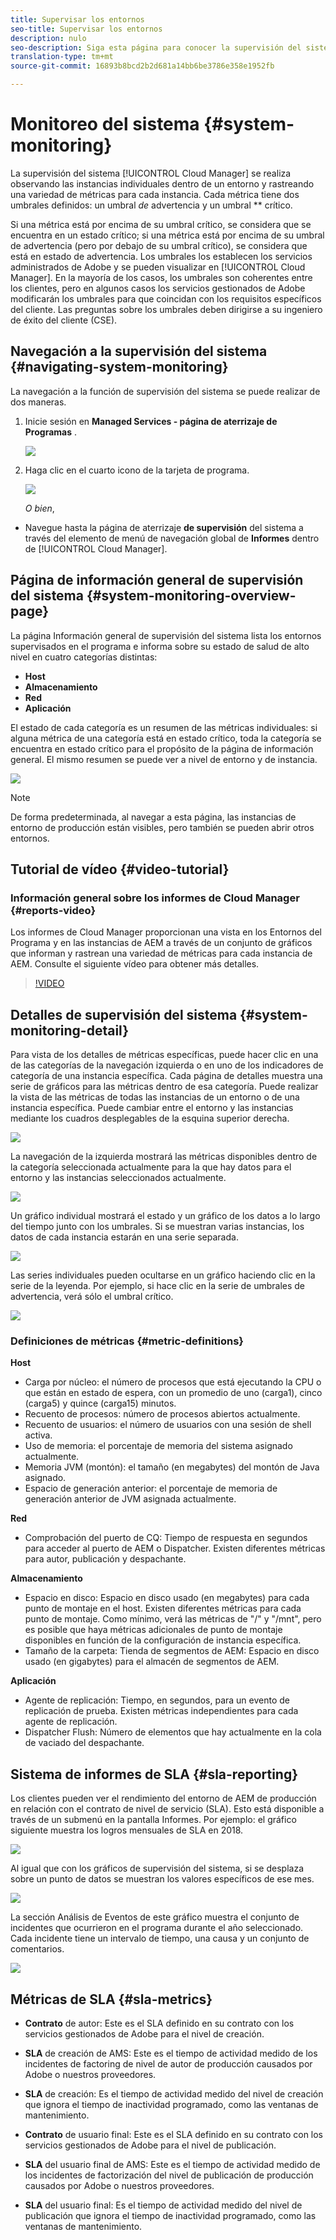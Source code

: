 ```yaml
---
title: Supervisar los entornos
seo-title: Supervisar los entornos
description: nulo
seo-description: Siga esta página para conocer la supervisión del sistema en el Administrador de nube, que se realiza observando las instancias individuales dentro de un entorno y rastreando una variedad de métricas para cada instancia.
translation-type: tm+mt
source-git-commit: 16893b8bcd2b2d681a14bb6be3786e358e1952fb

---
```



# Monitoreo del sistema {#system-monitoring}

La supervisión del sistema [!UICONTROL Cloud Manager] se realiza observando las instancias individuales dentro de un entorno y rastreando una variedad de métricas para cada instancia. Cada métrica tiene dos umbrales definidos: un umbral *de* advertencia y un umbral ** crítico.

Si una métrica está por encima de su umbral crítico, se considera que se encuentra en un estado crítico; si una métrica está por encima de su umbral de advertencia (pero por debajo de su umbral crítico), se considera que está en estado de advertencia. Los umbrales los establecen los servicios administrados de Adobe y se pueden visualizar en [!UICONTROL Cloud Manager]. En la mayoría de los casos, los umbrales son coherentes entre los clientes, pero en algunos casos los servicios gestionados de Adobe modificarán los umbrales para que coincidan con los requisitos específicos del cliente. Las preguntas sobre los umbrales deben dirigirse a su ingeniero de éxito del cliente (CSE).

## Navegación a la supervisión del sistema {#navigating-system-monitoring}

La navegación a la función de supervisión del sistema se puede realizar de dos maneras.

1. Inicie sesión en **Managed Services - página de aterrizaje de Programas** .

   ![](assets/ProgramLanding.png)

1. Haga clic en el cuarto icono de la tarjeta de programa.

   ![](assets/first-timea1.png)

   *O bien*,

* Navegue hasta la página de aterrizaje **de supervisión** del sistema a través del elemento de menú de navegación global de **Informes** dentro de [!UICONTROL Cloud Manager].


## Página de información general de supervisión del sistema {#system-monitoring-overview-page}

La página Información general de supervisión del sistema lista los entornos supervisados en el programa e informa sobre su estado de salud de alto nivel en cuatro categorías distintas:

* **Host**
* **Almacenamiento**
* **Red**
* **Aplicación**

El estado de cada categoría es un resumen de las métricas individuales: si alguna métrica de una categoría está en estado crítico, toda la categoría se encuentra en estado crítico para el propósito de la página de información general. El mismo resumen se puede ver a nivel de entorno y de instancia.

![](assets/System-Monitoring-Reports.png)

>[!NOTE]
>
>De forma predeterminada, al navegar a esta página, las instancias de entorno de producción están visibles, pero también se pueden abrir otros entornos.

## Tutorial de vídeo {#video-tutorial}

### Información general sobre los informes de Cloud Manager {#reports-video}

Los informes de Cloud Manager proporcionan una vista en los Entornos del Programa y en las instancias de AEM a través de un conjunto de gráficos que informan y rastrean una variedad de métricas para cada instancia de AEM.
Consulte el siguiente vídeo para obtener más detalles.

>[!VIDEO](https://video.tv.adobe.com/v/26315/)

## Detalles de supervisión del sistema {#system-monitoring-detail}

Para vista de los detalles de métricas específicas, puede hacer clic en una de las categorías de la navegación izquierda o en uno de los indicadores de categoría de una instancia específica. Cada página de detalles muestra una serie de gráficos para las métricas dentro de esa categoría. Puede realizar la vista de las métricas de todas las instancias de un entorno o de una instancia específica. Puede cambiar entre el entorno y las instancias mediante los cuadros desplegables de la esquina superior derecha.

![](assets/System_Monitoring1.png)

La navegación de la izquierda mostrará las métricas disponibles dentro de la categoría seleccionada actualmente para la que hay datos para el entorno y las instancias seleccionados actualmente.

![](assets/System_Monitoring2.png)

Un gráfico individual mostrará el estado y un gráfico de los datos a lo largo del tiempo junto con los umbrales. Si se muestran varias instancias, los datos de cada instancia estarán en una serie separada.

![](assets/Monitoring_Graphs1.png)

Las series individuales pueden ocultarse en un gráfico haciendo clic en la serie de la leyenda.
Por ejemplo, si hace clic en la serie de umbrales de advertencia, verá sólo el umbral crítico.

![](assets/Monitoring_Graphs2.png)

### Definiciones de métricas {#metric-definitions}

**Host**

* Carga por núcleo: el número de procesos que está ejecutando la CPU o que están en estado de espera, con un promedio de uno (carga1), cinco (carga5) y quince (carga15) minutos.
* Recuento de procesos: número de procesos abiertos actualmente.
* Recuento de usuarios: el número de usuarios con una sesión de shell activa.
* Uso de memoria: el porcentaje de memoria del sistema asignado actualmente.
* Memoria JVM (montón): el tamaño (en megabytes) del montón de Java asignado.
* Espacio de generación anterior: el porcentaje de memoria de generación anterior de JVM asignada actualmente.

**Red**

* Comprobación del puerto de CQ: Tiempo de respuesta en segundos para acceder al puerto de AEM o Dispatcher. Existen diferentes métricas para autor, publicación y despachante.

**Almacenamiento**

* Espacio en disco: Espacio en disco usado (en megabytes) para cada punto de montaje en el host. Existen diferentes métricas para cada punto de montaje. Como mínimo, verá las métricas de &quot;/&quot; y &quot;/mnt&quot;, pero es posible que haya métricas adicionales de punto de montaje disponibles en función de la configuración de instancia específica.
* Tamaño de la carpeta: Tienda de segmentos de AEM: Espacio en disco usado (en gigabytes) para el almacén de segmentos de AEM.

**Aplicación**

* Agente de replicación: Tiempo, en segundos, para un evento de replicación de prueba. Existen métricas independientes para cada agente de replicación.
* Dispatcher Flush: Número de elementos que hay actualmente en la cola de vaciado del despachante.

## Sistema de informes de SLA {#sla-reporting}

Los clientes pueden ver el rendimiento del entorno de AEM de producción en relación con el contrato de nivel de servicio (SLA). Esto está disponible a través de un submenú en la pantalla Informes.
Por ejemplo: el gráfico siguiente muestra los logros mensuales de SLA en 2018.

![](assets/SLA-Reports-one.png)

Al igual que con los gráficos de supervisión del sistema, si se desplaza sobre un punto de datos se muestran los valores específicos de ese mes.

![](assets/SLA-Reports-two.png)

La sección Análisis de Eventos de este gráfico muestra el conjunto de incidentes que ocurrieron en el programa durante el año seleccionado. Cada incidente tiene un intervalo de tiempo, una causa y un conjunto de comentarios.

![](assets/sla-reporting3.png)

## Métricas de SLA {#sla-metrics}

* **Contrato** de autor: Este es el SLA definido en su contrato con los servicios gestionados de Adobe para el nivel de creación.

* **SLA** de creación de AMS: Este es el tiempo de actividad medido de los incidentes de factoring de nivel de autor de producción causados por Adobe o nuestros proveedores.

* **SLA** de creación: Es el tiempo de actividad medido del nivel de creación que ignora el tiempo de inactividad programado, como las ventanas de mantenimiento.

* **Contrato** de usuario final: Este es el SLA definido en su contrato con los servicios gestionados de Adobe para el nivel de publicación.

* **SLA** del usuario final de AMS: Este es el tiempo de actividad medido de los incidentes de factorización del nivel de publicación de producción causados por Adobe o nuestros proveedores.

* **SLA** del usuario final: Es el tiempo de actividad medido del nivel de publicación que ignora el tiempo de inactividad programado, como las ventanas de mantenimiento.